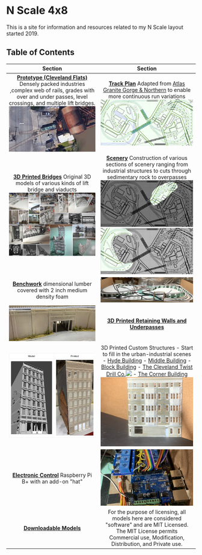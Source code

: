 # N Scale 4x8
This is a site for information and resources related to my N Scale layout started 2019.

## Table of Contents

Section         |  Section         
:-------------------------:|:---------------------------:
[**Prototype (Cleveland Flats)**](prototypeInspiration/Prototypes.md) Densely packed industries ,complex web of rails, grades with over and under passes, level crossings, and multiple lift bridges.  ![Turnout at Lift Bridge](toc/tocTurnoutAtLiftBridge.png) | [**Track Plan**](plan/plan.md)  Adapted from [Atlas Granite Gorge & Northern](https://www.modeltrainforum.com/picture.php?albumid=241&pictureid=2492) to enable more continuous run variations ![Plan](toc/tocRev8s.png)
[**3D Printed Bridges**](printedModels/Custom3DPrintedBridges.md) Original 3D models of various kinds of lift bridge and viaducts  ![Models and Prototype Inspirations](toc/tocCustom3DPrintedModels.png) | [**Scenery**](Scenery/Scenery.md) Construction of various sections of scenery ranging from industrial structures to cuts through sedimentary rock to overpasses ![](toc/tocArea00.png)  ![](toc/tocArea01.png)
[**Benchwork**](benchwork/benchwork.md) dimensional lumber covered with 2 inch medium density foam | ![Benchwork](toc/tocIMG_0104.png)
![Setting](toc/tocRetainingWall_p.png)  |  [**3D Printed Retaining Walls and Underpasses**](https://nscale4by8.github.io/nscale4x8/Scenery/part01/part01.html)
![](toc/tocHydeBuilding.png) | 3D Printed Custom Structures - Start to fill in the urban-industrial scenes - [Hyde Building](buildingHyde/buildingHyde.md) - [Middle Building](buildingMiddle/buildingMiddle.md) - [Block Building](buildingBlock/buildingBlock.md) - [The Cleveland Twist Drill Co.](buildingClevelandTwistDrill/buildingCYDC.md)![](buildingClevelandTwistDrill/ctdc01_small.png) - [The Corner Building](buildingCorner/buildingCorner.md)![](buildingCorner/IMG_0466.png)
[**Electronic Control**](controls/Control.md) Raspberry Pi B+ with an add-on "hat" | ![Electronic Control](toc/tocIMG_0129s.png)
[**Downloadable Models**](downloadableModels/downloadableModels.md) | For the purpose of licensing, all models here are considered "software" and are MIT Licensed. The MIT License permits Commercial use, Modification, Distribution, and Private use.
